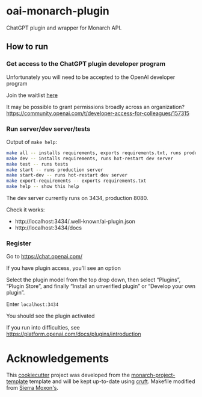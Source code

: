 # oai-monarch-plugin

ChatGPT plugin and wrapper for Monarch  API.

## How to run

### Get access to the ChatGPT plugin developer program

Unfortunately you will need to be accepted to the OpenAI developer program

Join the waitlist [here](https://openai.com/waitlist/plugins)

It may be possible to grant permissions broadly across an organization? https://community.openai.com/t/developer-access-for-colleagues/157315

### Run server/dev server/tests

Output of `make help`:

```bash
make all -- installs requirements, exports requirements.txt, runs production server
make dev -- installs requirements, runs hot-restart dev server
make test -- runs tests
make start -- runs production server
make start-dev -- runs hot-restart dev server
make export-requirements -- exports requirements.txt
make help -- show this help
```

The dev server currently runs on 3434, production 8080.

Check it works:

- http://localhost:3434/.well-known/ai-plugin.json
- http://localhost:3434/docs

### Register

Go to https://chat.openai.com/

If you have plugin access, you'll see an option

Select the plugin model from the top drop down, then select “Plugins”, “Plugin Store”, and finally “Install an unverified plugin” or “Develop your own plugin”.

Enter `localhost:3434`

You should see the plugin activated

If you run into difficulties, see https://platform.openai.com/docs/plugins/introduction

# Acknowledgements

This [cookiecutter](https://cookiecutter.readthedocs.io/en/stable/README.html) project was developed from the [monarch-project-template](https://github.com/monarch-initiative/monarch-project-template) template and will be kept up-to-date using [cruft](https://cruft.github.io/cruft/). Makefile modified from [Sierra Moxon's](https://github.com/geneontology/go-fastapi/blob/main/Makefile).
